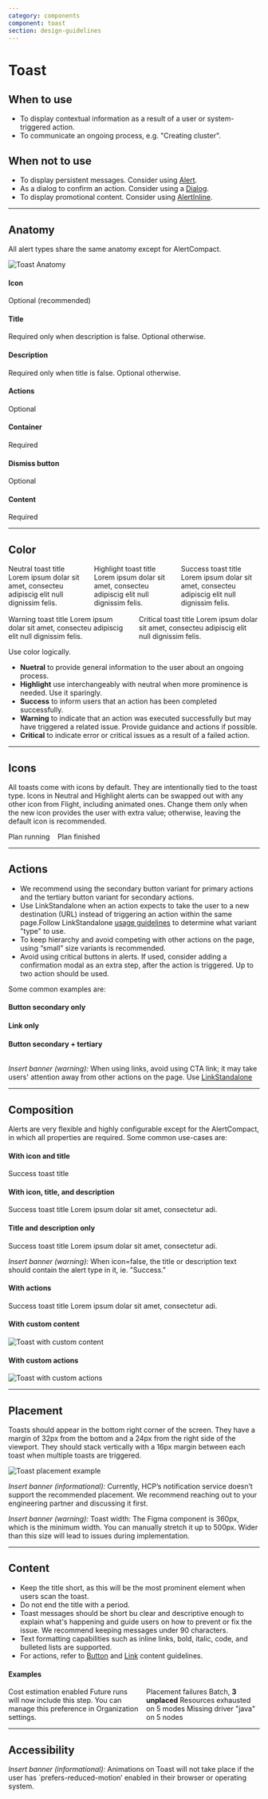 ```yaml
---
category: components
component: toast
section: design-guidelines
---
```


# Toast

## When to use

- To display contextual information as a result of a user or system-triggered action.
- To communicate an ongoing process, e.g. "Creating cluster".

## When not to use

- To display persistent messages. Consider using [Alert](/components/alert).
- As a dialog to confirm an action. Consider using a [Dialog](/components/dialog).
- To display promotional content. Consider using [AlertInline](/components/alert-inline).

---

## Anatomy

All alert types share the same anatomy except for AlertCompact.

![Toast Anatomy](/assets/components/toast/toast-anatomy.png)

#### Icon

Optional (recommended)

#### Title

Required only when description is false. Optional otherwise.

#### Description

Required only when title is false. Optional otherwise.

#### Actions

Optional

#### Container

Required

#### Dismiss button

Optional

#### Content

Required

---

## Color

<section style="display: flex; flex-direction: column; gap: 1rem;">
  <div style="display: flex; flex-direction: row; gap: 1rem;">
    <Hds::Toast @onDismiss={{this.noop}} as |T|>
      <T.Title>Neutral toast title</T.Title>
      <T.Description>Lorem ipsum dolar sit amet, consecteu adipiscig elit null dignissim felis.</T.Description>
      <T.Button @text="Button" @color="secondary" />
      <T.Link::Standalone @color="primary" @icon="plus" @iconPosition="leading" @text="Link text" @href="#" />
    </Hds::Toast>
    <Hds::Toast @color="highlight" @onDismiss={{this.noop}} as |T|>
      <T.Title>Highlight toast title</T.Title>
      <T.Description>Lorem ipsum dolar sit amet, consecteu adipiscig elit null dignissim felis.</T.Description>
      <T.Button @text="Button" @color="secondary" />
      <T.Link::Standalone @color="primary" @icon="plus" @iconPosition="leading" @text="Link text" @href="#" />
    </Hds::Toast>
    <Hds::Toast @color="success" @onDismiss={{this.noop}} as |T|>
      <T.Title>Success toast title</T.Title>
      <T.Description>Lorem ipsum dolar sit amet, consecteu adipiscig elit null dignissim felis.</T.Description>
      <T.Button @text="Button" @color="secondary" />
      <T.Link::Standalone @color="primary" @icon="plus" @iconPosition="leading" @text="Link text" @href="#" />
    </Hds::Toast>
  </div>
  <div style="display: flex; flex-direction: row; gap: 1rem;">
    <Hds::Toast @color="warning" @onDismiss={{this.noop}} as |T|>
      <T.Title>Warning toast title</T.Title>
      <T.Description>Lorem ipsum dolar sit amet, consecteu adipiscig elit null dignissim felis.</T.Description>
      <T.Button @text="Button" @color="secondary" />
      <T.Link::Standalone @color="primary" @icon="plus" @iconPosition="leading" @text="Link text" @href="#" />
    </Hds::Toast>
    <Hds::Toast @color="critical" @onDismiss={{this.noop}} as |T|>
      <T.Title>Critical toast title</T.Title>
      <T.Description>Lorem ipsum dolar sit amet, consecteu adipiscig elit null dignissim felis.</T.Description>
      <T.Button @text="Button" @color="secondary" />
      <T.Link::Standalone @color="primary" @icon="plus" @iconPosition="leading" @text="Link text" @href="#" />
    </Hds::Toast>
  </div>
</section>

Use color logically.

- **Nuetral** to provide general information to the user about an ongoing process.
- **Highlight** use interchangeably with neutral when more prominence is needed. Use it sparingly.
- **Success** to inform users that an action has been completed successfully.
- **Warning** to indicate that an action was executed successfully but may have triggered a related issue. Provide guidance and actions if possible.
- **Critical** to indicate error or critical issues as a result of a failed action.

---

## Icons

All toasts come with icons by default. They are intentionally tied to the toast type. Icons in Neutral and Highlight alerts can be swapped out with any other icon from Flight, including animated ones. Change them only when the new icon provides the user with extra value; otherwise, leaving the default icon is recommended.

<section style="display: flex; gap: 1rem">
  <Hds::Toast @color="neutral" @icon="running" @onDismiss={{this.noop}} as |T|>
    <T.Title>Plan running</T.Title>
    <T.Button @text="Button" @color="secondary" />
    <T.Link::Standalone @color="primary" @icon="plus" @iconPosition="leading" @text="Link text" @href="#" />
  </Hds::Toast>
  <Hds::Toast @color="success" @icon="check-circle" @onDismiss={{this.noop}} as |T|>
    <T.Title>Plan finished</T.Title>
    <T.Button @text="Button" @color="secondary" />
    <T.Link::Standalone @color="primary" @icon="plus" @iconPosition="leading" @text="Link text" @href="#" />
  </Hds::Toast>
</section>

<!-- ![Visual examples of different icons in the toast](/assets/components/toast/toast-icon_examples.png) -->

---

## Actions

- We recommend using the secondary button variant for primary actions and the tertiary button variant for secondary actions.
- Use LinkStandalone when an action expects to take the user to a new destination (URL) instead of triggering an action within the same page.Follow LinkStandalone [usage guidelines](/components/link/link-standalone/#usage-guidelines) to determine what variant "type" to use.
- To keep hierarchy and avoid competing with other actions on the page, using “small” size variants is recommended.
- Avoid using critical buttons in alerts. If used, consider adding a confirmation modal as an extra step, after the action is triggered.
  Up to two action should be used.

Some common examples are:

#### Button secondary only

<section>
  <Hds::Button @color="secondary" @text="Send reminder email" @size="small" />
</section>

#### Link only

<section>
  <Hds::Link::Standalone @color="primary" @iconPosition="trailing" @icon="arrow-right" @text="View snapshots" @href="#" />
</section>

#### Button secondary + tertiary

<section style="display: flex; gap: 1rem;">
  <Hds::Button @color="secondary" @text="Send reminder email" @size="small" />
  <Hds::Link::Standalone @color="primary" @iconPosition="leading" @icon="x-circle" @text="Cancel invitation" @href="#" />
</section>

_Insert banner (warning):_ When using links, avoid using CTA link; it may take users' attention away from other actions on the page. Use [LinkStandalone](/components/link/link-standalone/overview)

---

## Composition

Alerts are very flexible and highly configurable except for the AlertCompact, in which all properties are required. Some common use-cases are:

#### With icon and title

<!-- ![Visual example of a toast with icon and title](/assets/components/toast/toast-composition-with_icon_title.png) -->

<section>
  <Hds::Toast @color="success" @icon="check-circle" @onDismiss={{this.noop}} as |T|>
    <T.Title>Success toast title</T.Title>
  </Hds::Toast>
</section>

#### With icon, title, and description

<!-- ![Visual example of a toast with icon, title, and description](/assets/components/toast/toast-composition-with_icon_title_description.png) -->

<section>
  <Hds::Toast @color="success" @icon="check-circle" @onDismiss={{this.noop}} as |T|>
    <T.Title>Success toast title</T.Title>
    <T.Description>Lorem ipsum dolar sit amet, consectetur adi.</T.Description>
  </Hds::Toast>
</section>

#### Title and description only

<!-- ![Visual example of a toast with title and description](/assets/components/toast/toast-composition-with_title_description.png) -->

<section>
  <Hds::Toast @color="success" @icon={{false}} @onDismiss={{this.noop}} as |T|>
    <T.Title>Success toast title</T.Title>
    <T.Description>Lorem ipsum dolar sit amet, consectetur adi.</T.Description>
  </Hds::Toast>
</section>

_Insert banner (warning):_ When icon=false, the title or description text should contain the alert type in it, ie. "Success."

#### With actions

<!-- ![Visual example of a toast with actions](/assets/components/toast/toast-composition-with_actions.png) -->

<section>
  <Hds::Toast @color="success" @icon="check-circle" @onDismiss={{this.noop}} as |T|>
    <T.Title>Success toast title</T.Title>
    <T.Description>Lorem ipsum dolar sit amet, consectetur adi.</T.Description>
    <T.Button @text="Button" @color="secondary" />
    <T.Link::Standalone @color="primary" @icon="plus" @iconPosition="leading" @text="Link text" @href="#" />
  </Hds::Toast>
</section>

#### With custom content

![Toast with custom content](/assets/components/toast/toast-custom-content.png)

#### With custom actions

![Toast with custom actions](/assets/components/toast/toast-custom-actions.png)

---

## Placement

Toasts should appear in the bottom right corner of the screen. They have a margin of 32px from the bottom and a 24px from the right side of the viewport. They should stack vertically with a 16px margin between each toast when multiple toasts are triggered.

![Toast placement example](/assets/components/toast/toast-placement.png)

_Insert banner (informational):_ Currently, HCP’s notification service doesn’t support the recommended placement. We recommend reaching out to your engineering partner and discussing it first.

_Insert banner (warning):_ Toast width: The Figma component is 360px, which is the minimum width. You can manually stretch it up to 500px. Wider than this size will lead to issues during implementation.

---

## Content

- Keep the title short, as this will be the most prominent element when users scan the toast.
- Do not end the title with a period.
- Toast messages should be short bu clear and descriptive enough to explain what's happening and guide users on how to prevent or fix the issue. We recommend keeping messages under 90 characters.
- Text formatting capabilities such as inline links, bold, italic, code, and bulleted lists are supported.
- For actions, refer to [Button](/components/button/overview) and [Link](/components/link/overview) content guidelines.

#### Examples

<section style="display: flex; gap: 1rem;">
  <Hds::Toast @color="success" @icon="check-circle" @onDismiss={{this.noop}} as |T|>
    <T.Title>Cost estimation enabled</T.Title>
    <T.Description>Future runs will now include this step. You can manage this preference in <Hds::Link::Inline @href="#">Organization settings</Hds::Link::Inline>.</T.Description>
    <T.Button @text="Button" @color="secondary" />
    <T.Link::Standalone @color="primary" @icon="plus" @iconPosition="leading" @text="Link text" @href="#" />
  </Hds::Toast>
  <Hds::Toast @color="critical" @icon="alert-diamond" @onDismiss={{this.noop}} as |T|>
    <T.Title>Placement failures</T.Title>
    <T.Description>Batch, <strong>3 unplaced</strong></T.Description>
    <T.Description>Resources exhausted on 5 modes</T.Description>
    <T.Description>Missing driver "java" on 5 nodes</T.Description>
    <T.Button @text="Button" @color="secondary" />
    <T.Link::Standalone @color="primary" @icon="plus" @iconPosition="leading" @text="Link text" @href="#" />
  </Hds::Toast>
</section>

<!-- ![Examples of differing types of content with a toast](/assets/components/toast/toast-content_examples.png) -->

---

## Accessibility

_Insert banner (informational):_ Animations on Toast will not take place if the user has `prefers-reduced-motion’ enabled in their browser or operating system.
